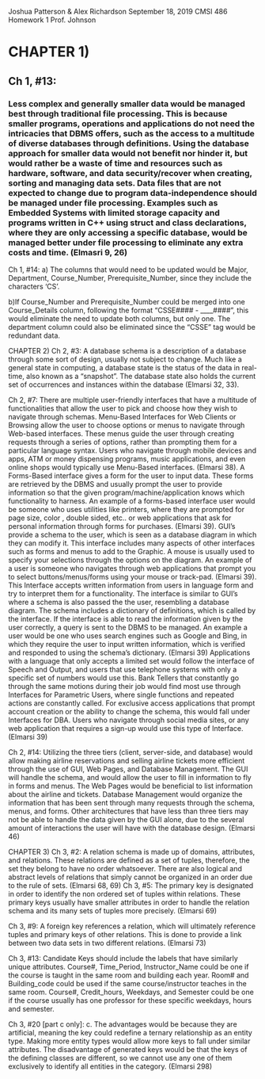 Joshua Patterson & Alex Richardson
September 18, 2019
CMSI 486
Homework 1
Prof. Johnson

# CHAPTER 1)
## Ch 1, #13: 
### Less complex and generally smaller data would be managed best through traditional file processing. This is because smaller programs, operations and applications do not need the intricacies that DBMS offers, such as the access to a multitude of diverse databases through definitions. Using the database approach for smaller data would not benefit nor hinder it, but would rather be a waste of time and resources such as hardware, software, and data security/recover when creating, sorting and managing data sets. Data files that are not expected to change due to program data-independence should be managed under file processing. Examples such as Embedded Systems with limited storage capacity and programs written in C++ using struct and class declarations, where they are only accessing a specific database, would be managed better under file processing to eliminate any extra costs and time. (Elmasri 9, 26)
Ch 1, #14: 
a) The columns that would need to be updated would be Major, Department, Course_Number, Prerequisite_Number, since they include the characters ‘CS’.

b)If Course_Number and Prerequisite_Number could be merged into one Course_Details column, following the format “CSSE#### - ____####”, this would eliminate the need to update both columns, but only one. The department column could also be eliminated since the “CSSE” tag would be redundant data. 

CHAPTER 2)
Ch 2, #3: 
A database schema is a description of a database through some sort of design, usually not subject to change. Much like a general state in computing, a database state is the status of the data in real-time, also known as a “snapshot”. The database state also holds the current set of occurrences and instances within the database (Elmarsi 32, 33).

Ch 2, #7: 
There are multiple user-friendly interfaces that have a multitude of functionalities that allow the user to pick and choose how they wish to navigate through schemas. Menu-Based Interfaces for Web Clients or Browsing allow the user to choose options or menus to navigate through Web-based interfaces. These menus guide the user through creating requests through a series of options, rather than prompting them for a particular language syntax. Users who navigate through mobile devices and apps, ATM or money dispensing programs, music applications, and even online shops would typically use Menu-Based interfaces. (Elmarsi 38). A Forms-Based interface gives a form for the user to input data. These forms are retrieved by the DBMS and usually prompt the user to provide information so that the given program/machine/application knows which functionality to harness. An example of a forms-based interface user would be someone who uses utilities like printers, where they are prompted for page size, color , double sided, etc.. or web applications that ask for personal information through forms for purchases. (Elmarsi 39). GUI’s provide a schema to the user, which is seen as a database diagram in which they can modify it. This interface includes many aspects of other interfaces such as forms and menus to add to the Graphic. A mouse is usually used to specify your selections through the options on the diagram. An example of a user is someone who navigates through web applications that prompt you to select buttons/menus/forms using your mouse or track-pad. (Elmarsi 39). This Interface accepts written information from users in language form and try to interpret them for a functionality. The interface is similar to GUI’s where a schema is also passed the the user, resembling a database diagram. The schema includes a dictionary of definitions, which is called by the interface. If the interface is able to read the information given by the user correctly, a query is sent to the DBMS to be managed. An example a user would be one who uses search engines such as Google and Bing, in which they require the user to input written information, which is verified and responded to using the schema’s dictionary. (Elmarsi 39) Applications with a language that only accepts a limited set would follow the interface of Speech and Output, and users that use telephone systems with only a specific set of numbers would use this. Bank Tellers that constantly go through the same motions during their job would find most use through Interfaces for Parametric Users, where single functions and repeated actions are constantly called. For exclusive access applications that prompt account creation or the ability to change the schema, this would fall under Interfaces for DBA. Users who navigate through social media sites, or any web application that requires a sign-up would use this type of Interface. (Elmarsi 39)

Ch 2, #14: 
Utilizing the three tiers (client, server-side, and database) would allow making airline reservations and selling airline tickets more efficient through the use of GUI, Web Pages, and Database Management. The GUI will handle the schema, and would allow the user to fill in information to fly in forms and menus. The Web Pages would be beneficial to list information about the airline and tickets. Database Management would organize the information that has been sent through many requests through the schema, menus, and forms. Other architectures that have less than three tiers may not be able to handle the data given by the GUI alone, due to the several amount of interactions the user will have with the database design. (Elmarsi 46)

CHAPTER 3)
Ch 3, #2:
A relation schema is made up of domains, attributes, and relations. These relations are defined as a set of tuples, therefore, the set they belong to have no order whatsoever. There are also logical and abstract levels of relations that simply cannot be organized in an order due to the rule of sets. (Elmarsi 68, 69)
Ch 3, #5: 
The primary key is designated in order to identify the non ordered set of tuples within relations. These primary keys usually have smaller attributes in order to handle the relation schema and its many sets of tuples more precisely. (Elmarsi 69)

Ch 3, #9:
A foreign key references a relation, which will ultimately reference tuples and primary keys of other relations. This is done to provide a link between two data sets in two different relations. (Elmarsi 73)

Ch 3, #13: 
Candidate Keys should include the labels that have similarly unique attributes. Course#, Time_Period, Instructor_Name could be one if the course is taught in the same room and building each year. Room# and Building_code could be used if the same course/instructor teaches in the same room. Course#, Credit_hours, Weekdays, and Semester could be one if the course usually has one professor for these specific weekdays, hours and semester.

Ch 3, #20 [part c only]:
c. 
The advantages would be because they are artificial, meaning the key could redefine a ternary relationship as an entity type. Making more entity types would allow more keys to fall under similar attributes. The disadvantage of generated keys would be that the keys of the defining classes are different, so we cannot use any one of them exclusively to identify all entities in the category. (Elmarsi 298)
